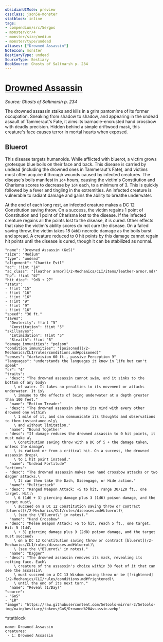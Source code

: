 ```yaml
---
obsidianUIMode: preview
cssclass: json5e-monster
statblock: inline
tags:
- compendium/src/5e/gos
- monster/cr/4
- monster/size/medium
- monster/type/undead
aliases: ["Drowned Assassin"]
NoteIcon: monster
BestiaryType: undead
SourceType: Bestiary
BookSource: Ghosts of Saltmarsh p. 234
---
```

# [Drowned Assassin](2-Mechanics/CLI/bestiary/undead/drowned-assassin-gos.md)
*Source: Ghosts of Saltmarsh p. 234*  

The drowned assassin stalks and kills in a grim pantomime of its former occupation. Sneaking from shadow to shadow, and appearing in the undead assault of Tammeraut's Fate, it aims its barnacle-encrusted hand crossbow with deadly precision. Hidden behind a simple driftwood mask, this creature's face causes terror in mortal hearts when exposed.

## Bluerot

This disease targets humanoids. While afflicted with bluerot, a victim grows grotesque blue boils on their face and back. This disease is carried by undead (including the drowned ones in Tammeraut's Fate), and victims most often acquire it through wounds caused by infected creatures. The disease's boils manifest in `1d4` hours, causing the victim's Constitution and Charisma scores to decrease by `1d4` each, to a minimum of 3. This is quickly followed by a fever and tingling in the extremities. An infected creature is vulnerable to radiant damage and gains the ability to breathe underwater.

At the end of each long rest, an infected creature makes a DC 12 Constitution saving throw. On a success, the victim regains 1 point of Constitution and 1 point of Charisma lost to the disease. If the infected creature regains all the points lost to the disease, it is cured. Other effects that raise the victim's ability scores do not cure the disease. On a failed saving throw, the victim takes 18 (`4d8`) necrotic damage as the boils burst and spread. A creature reduced to 0 hit points by this damage cannot regain hit points until the disease is cured, though it can be stabilized as normal.

```statblock
"name": "Drowned Assassin (GoS)"
"size": "Medium"
"type": "undead"
"alignment": "Chaotic Evil"
"ac": !!int "14"
"ac_class": "[leather armor](/2-Mechanics/CLI/items/leather-armor.md)"
"hp": !!int "67"
"hit_dice": "9d8 + 27"
"stats":
- !!int "15"
- !!int "16"
- !!int "16"
- !!int "9"
- !!int "9"
- !!int "16"
"speed": "30 ft."
"saves":
  "Dexterity": !!int "5"
  "Constitution": !!int "5"
"skillsaves":
  "Intimidation": !!int "5"
  "Stealth": !!int "5"
"damage_immunities": "poison"
"condition_immunities": "[poisoned](/2-Mechanics/CLI/rules/conditions.md#poisoned)"
"senses": "darkvision 60 ft., passive Perception 9"
"languages": "understands the languages it knew in life but can't speak"
"cr": "4"
"traits":
- "desc": "The drowned assassin cannot swim, and it sinks to the bottom of any body\
    \ of water. It takes no penalties to its movement or attacks underwater. It is\
    \ immune to the effects of being underwater at a depth greater than 100 feet."
  "name": "Bottom Treader"
- "desc": "The drowned assassin shares its mind with every other drowned one within\
    \ 1 mile of it, and can communicate its thoughts and observations to them instantaneously\
    \ and without limitation."
  "name": "Bound Together"
- "desc": "If damage reduces the drowned assassin to 0 hit points, it must make a\
    \ Constitution saving throw with a DC of 5 + the damage taken, unless the damage\
    \ is radiant or from a critical hit. On a success, the drowned assassin drops\
    \ to 1 hit point instead."
  "name": "Undead Fortitude"
"actions":
- "desc": "The drowned assassin makes two hand crossbow attacks or two dagger attacks.\
    \ It can then take the Dash, Disengage, or Hide action."
  "name": "Multiattack"
- "desc": "Ranged Weapon Attack: +5 to hit, range 30/120 ft., one target. Hit:\
    \ 6 (1d6 + 3) piercing damage plus 3 (1d6) poison damage, and the target must\
    \ succeed on a DC 12 Constitution saving throw or contract [bluerot](/2-Mechanics/CLI/rules/diseases.md#bluerot)\
    \ (see the \"Bluerot\" in notes)."
  "name": "Hand Crossbow"
- "desc": "Melee Weapon Attack: +5 to hit, reach 5 ft., one target. Hit: 5 (1d4\
    \ + 3) piercing damage plus 9 (2d8) poison damage, and the target must succeed\
    \ on a DC 12 Constitution saving throw or contract [bluerot](/2-Mechanics/CLI/rules/diseases.md#bluerot)\
    \ (see the \"Bluerot\" in notes)."
  "name": "Dagger"
- "desc": "The drowned assassin removes its mask, revealing its rotting face. Each\
    \ creature of the assassin's choice within 30 feet of it that can see the assassin\
    \ must succeed on a DC 13 Wisdom saving throw or be [frightened](/2-Mechanics/CLI/rules/conditions.md#frightened)\
    \ until the end of its next turn."
  "name": "Reveal (1/Day)"
"source":
- "GoS"
- "LR"
"image": "https://raw.githubusercontent.com/5etools-mirror-2/5etools-img/main/bestiary/tokens/GoS/Drowned%20Assassin.webp"
```
^statblock

```encounter-table
name: Drowned Assassin
creatures:
 - 1: Drowned Assassin
```